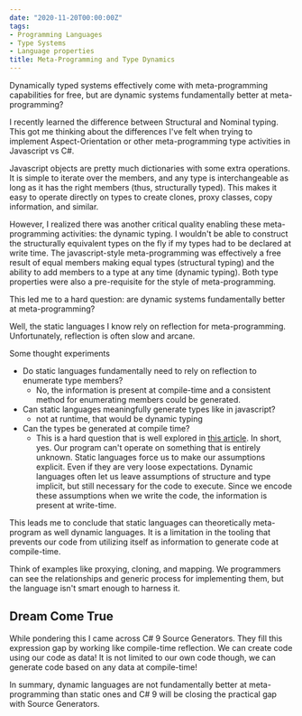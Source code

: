 ```yaml
---
date: "2020-11-20T00:00:00Z"
tags:
- Programming Languages
- Type Systems
- Language properties
title: Meta-Programming and Type Dynamics
---
```


Dynamically typed systems effectively come with meta-programming capabilities for free, but are dynamic systems fundamentally better at meta-programming?

I recently learned the difference between Structural and Nominal typing. This got me thinking about the differences I've felt when trying to implement Aspect-Orientation or other meta-programming type activities in Javascript vs C#.

Javascript objects are pretty much dictionaries with some extra operations. It is simple to iterate over the members, and any type is interchangeable as long as it has the right members (thus, structurally typed). This makes it easy to operate directly on types to create clones, proxy classes, copy information, and similar.

However, I realized there was another critical quality enabling these meta-programming activities: the dynamic typing. I wouldn't be able to construct the structurally equivalent types on the fly if my types had to be declared at write time. The javascript-style meta-programming was effectively a free result of equal members making equal types (structural typing) and the ability to add members to a type at any time (dynamic typing). Both type properties were also a pre-requisite for the style of meta-programming.

This led me to a hard question: are dynamic systems fundamentally better at meta-programming?

Well, the static languages I know rely on reflection for meta-programming. Unfortunately, reflection is often slow and arcane. 

Some thought experiments
- Do static languages fundamentally need to rely on reflection to enumerate type members?
  - No, the information is present at compile-time and a consistent method for enumerating members could be generated.
- Can static languages meaningfully generate types like in javascript?
  - not at runtime, that would be dynamic typing
- Can the types be generated at compile time?
  - This is a hard question that is well explored in [this article](http://lexi-lambda.github.io/blog/2020/01/19/no-dynamic-type-systems-are-not-inherently-more-open/). In short, yes. Our program can't operate on something that is entirely unknown. Static languages force us to make our assumptions explicit. Even if they are very loose expectations. Dynamic languages often let us leave assumptions of structure and type implicit, but still necessary for the code to execute. Since we encode these assumptions when we write the code, the information is present at write-time. 

This leads me to conclude that static languages can theoretically meta-program as well dynamic languages. It is a limitation in the tooling that prevents our code from utilizing itself as information to generate code at compile-time.

Think of examples like proxying, cloning, and mapping. We programmers can see the relationships and generic process for implementing them, but the language isn't smart enough to harness it. 

## Dream Come True

While pondering this I came across C# 9 Source Generators. They fill this expression gap by working like compile-time reflection. We can create code using our code as data! It is not limited to our own code though, we can generate code based on any data at compile-time! 

In summary, dynamic languages are not fundamentally better at meta-programming than static ones and C# 9 will be closing the practical gap with Source Generators.
